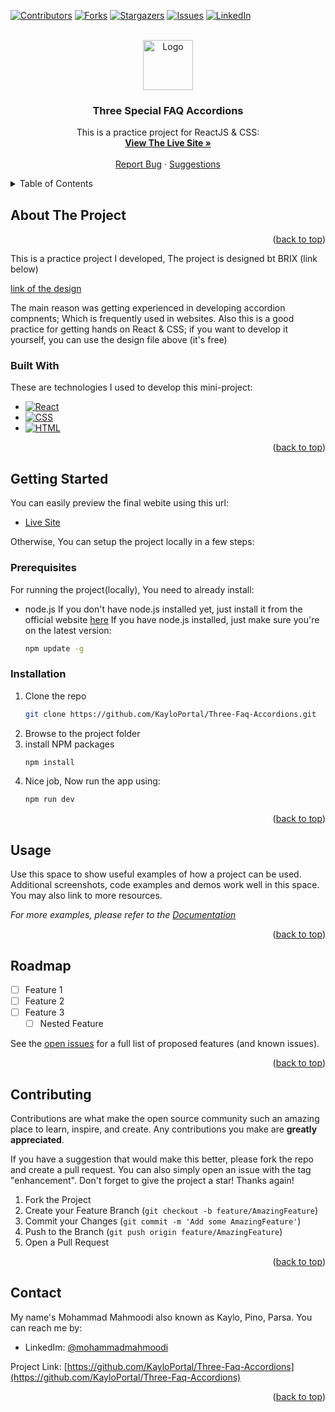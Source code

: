 <!-- Improved compatibility of back to top link: See: https://github.com/othneildrew/Best-README-Template/pull/73 -->
<a name="readme-top"></a>

<!-- PROJECT SHIELDS -->
<!--
*** I'm using markdown "reference style" links for readability.
*** Reference links are enclosed in brackets [ ] instead of parentheses ( ).
*** See the bottom of this document for the declaration of the reference variables
*** for contributors-url, forks-url, etc. This is an optional, concise syntax you may use.
*** https://www.markdownguide.org/basic-syntax/#reference-style-links
-->
[![Contributors][contributors-shield]][contributors-url]
[![Forks][forks-shield]][forks-url]
[![Stargazers][stars-shield]][stars-url]
[![Issues][issues-shield]][issues-url]
[![LinkedIn][linkedin-shield]][linkedin-url]



<!-- PROJECT LOGO -->
<br />
<div align="center">
  <a href="https://github.com/KayloPortal/Three-Faq-Accordions">
    <img src="https://statisticsguyana.gov.gy/wp-content/uploads/2021/02/FAQ-Logo.png" alt="Logo" height="80">
  </a>

<h3 align="center">Three Special FAQ Accordions</h3>

  <p align="center">
    This is a practice project for ReactJS & CSS:
    <br />
    <a href="https://github.com/KayloPortal/Three-Faq-Accordions"><strong>View The Live Site »</strong></a>
    <br />
    <br />
    <a href="https://github.com/KayloPortal/Three-Faq-Accordions/issues">Report Bug</a>
    ·
    <a href="https://github.com/KayloPortal/Three-Faq-Accordions/issues">Suggestions</a>
  </p>
</div>



<!-- TABLE OF CONTENTS -->
<details>
  <summary>Table of Contents</summary>
  <ol>
    <li>
      <a href="#about-the-project">About The Project</a>
      <ul>
        <li><a href="#built-with">Built With</a></li>
      </ul>
    </li>
    <li>
      <a href="#getting-started">Getting Started</a>
      <ul>
        <li><a href="#prerequisites">Prerequisites</a></li>
        <li><a href="#installation">Installation</a></li>
      </ul>
    </li>
    <li><a href="#usage">Usage</a></li>
    <li><a href="#roadmap">Roadmap</a></li>
    <li><a href="#contributing">Contributing</a></li>
    <li><a href="#contact">Contact</a></li>
  </ol>
</details>



<!-- ABOUT THE PROJECT -->
## About The Project

<!--[![Product Name Screen Shot][product-screenshot]](https://example.com)-->

<p align="right">(<a href="#readme-top">back to top</a>)</p>

This is a practice project I developed, The project is designed bt BRIX (link below)

[link of the design](https://www.figma.com/community/file/1085636748629525585/website-faq-accordions-figma-template-brix-templates?searchSessionId=lsrpxuzz-3zc5y2yte2z)

The main reason was getting experienced in developing accordion compnents; Which is frequently used in websites.
Also this is a good practice for getting hands on React & CSS; if you want to develop it yourself, you can use the design file above (it's free)


### Built With

These are technologies I used to develop this mini-project:

* [![React][React.js]][React-url]
* [![CSS][CSS3]][HTML5-url]
* [![HTML][HTML5]][CSS3-url]

<p align="right">(<a href="#readme-top">back to top</a>)</p>



<!-- GETTING STARTED -->
## Getting Started

You can easily preview the final webite using this url:
- [Live Site](https:/google.com/)

Otherwise, You can setup the project locally in a few steps:

### Prerequisites

For running the project(locally), You need to already install:

* node.js
  If you don't have node.js installed yet, just install it from the official website [here](https://nodejs.org/en/download/current)
  If you have node.js installed, just make sure you're on the latest version:
  ```sh
  npm update -g
  ```

### Installation

1. Clone the repo
   ```sh
   git clone https://github.com/KayloPortal/Three-Faq-Accordions.git
   ```
2. Browse to the project folder
3. install NPM packages
   ```sh
   npm install
   ```
4. Nice job, Now run the app using:
   ```sh
   npm run dev
   ```

<p align="right">(<a href="#readme-top">back to top</a>)</p>



<!-- USAGE EXAMPLES -->
## Usage

Use this space to show useful examples of how a project can be used. Additional screenshots, code examples and demos work well in this space. You may also link to more resources.

_For more examples, please refer to the [Documentation](https://example.com)_

<p align="right">(<a href="#readme-top">back to top</a>)</p>



<!-- ROADMAP -->
## Roadmap

- [ ] Feature 1
- [ ] Feature 2
- [ ] Feature 3
    - [ ] Nested Feature

See the [open issues](https://github.com/KayloPortal/Three-Faq-Accordions/issues) for a full list of proposed features (and known issues).

<p align="right">(<a href="#readme-top">back to top</a>)</p>



<!-- CONTRIBUTING -->
## Contributing

Contributions are what make the open source community such an amazing place to learn, inspire, and create. Any contributions you make are **greatly appreciated**.

If you have a suggestion that would make this better, please fork the repo and create a pull request. You can also simply open an issue with the tag "enhancement".
Don't forget to give the project a star! Thanks again!

1. Fork the Project
2. Create your Feature Branch (`git checkout -b feature/AmazingFeature`)
3. Commit your Changes (`git commit -m 'Add some AmazingFeature'`)
4. Push to the Branch (`git push origin feature/AmazingFeature`)
5. Open a Pull Request

<p align="right">(<a href="#readme-top">back to top</a>)</p>

<!-- CONTACT -->
## Contact

My name's Mohammad Mahmoodi also known as Kaylo, Pino, Parsa. You can reach me by:

- LinkedIm: [@mohammadmahmoodi](https://twitter.com/mohammadmahmoodi)

Project Link: [https://github.com/KayloPortal/Three-Faq-Accordions](https://github.com/KayloPortal/Three-Faq-Accordions)

<p align="right">(<a href="#readme-top">back to top</a>)</p>


<!-- MARKDOWN LINKS & IMAGES -->
<!-- https://www.markdownguide.org/basic-syntax/#reference-style-links -->
[contributors-shield]: https://img.shields.io/github/contributors/KayloPortal/Three-Faq-Accordions.svg?style=for-the-badge
[contributors-url]: https://github.com/KayloPortal/Three-Faq-Accordions/graphs/contributors
[forks-shield]: https://img.shields.io/github/forks/KayloPortal/Three-Faq-Accordions.svg?style=for-the-badge
[forks-url]: https://github.com/KayloPortal/Three-Faq-Accordions/network/members
[stars-shield]: https://img.shields.io/github/stars/KayloPortal/Three-Faq-Accordions.svg?style=for-the-badge
[stars-url]: https://github.com/KayloPortal/Three-Faq-Accordions/stargazers
[issues-shield]: https://img.shields.io/github/issues/KayloPortal/Three-Faq-Accordions.svg?style=for-the-badge
[issues-url]: https://github.com/KayloPortal/Three-Faq-Accordions/issues
[license-shield]: https://img.shields.io/github/license/KayloPortal/Three-Faq-Accordions.svg?style=for-the-badge
[license-url]: https://github.com/KayloPortal/Three-Faq-Accordions/blob/master/LICENSE.txt
[linkedin-shield]: https://img.shields.io/badge/-LinkedIn-black.svg?style=for-the-badge&logo=linkedin&colorB=555
[linkedin-url]: https://linkedin.com/in/mohammadmahmoodi
[product-screenshot]: images/screenshot.png
[React.js]: https://img.shields.io/badge/React-20232A?style=for-the-badge&logo=react&logoColor=61DAFB
[React-url]: https://reactjs.org/
[CSS3]: https://img.shields.io/badge/CSS3-20232A?style=for-the-badge&logo=css3&logoColor=264de4
[CSS3-url]: https://www.w3.org/Style/CSS/Overview.en.html
[HTML5]: https://img.shields.io/badge/HTML-20232A?style=for-the-badge&logo=html5&logoColor=e34c26
[HTML5-url]: https://html.com/
